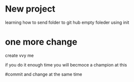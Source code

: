 # New project
learning how to send folder to git hub
empty foleder using init

# one more change 
create vvy me 

if you do it enough time you will becmoce a champion at this

#commit and change at the same time